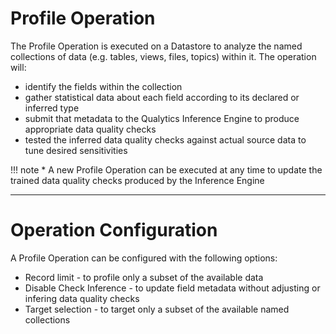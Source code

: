 # Profile Operation

The Profile Operation is executed on a Datastore to analyze the named collections of data (e.g. tables, views, files, topics) within it. The operation will:

* identify the fields within the collection
* gather statistical data about each field according to its declared or inferred type
* submit that metadata to the Qualytics Inference Engine to produce appropriate data quality checks
* tested the inferred data quality checks against actual source data to tune desired sensitivities

!!! note
    * A new Profile Operation can be executed at any time to update the trained data quality checks produced by the Inference Engine

---
# Operation Configuration

A Profile Operation can be configured with the following options:

* Record limit - to profile only a subset of the available data
* Disable Check Inference - to update field metadata without adjusting or infering data quality checks
* Target selection - to target only a subset of the available named collections
